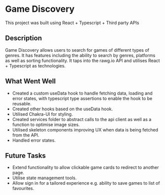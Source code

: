 # Game Discovery 

This project was built using React + Typescript + Third party APIs

## Description

Game Discovery allows users to search for games of different types of genres. It has features including the ability to search by genres, platforms as well as sorting functionality. It taps into the rawg.io API and utilises React + Typescript as technologies.  

## What Went Well
* Created a custom useData hook to handle fetching data, loading and error states, with typescript type assertions to enable the hook to be reusable.
* Created other hooks based on the useData hook.
* Utilised Chakra-UI for styling.
* Created services folder to abstract calls to the api client as well as a function to optimise image sizes.
* Utilised skeleton components improving UX when data is being fetched from the API.
* Handled error states.

## Future Tasks
* Extend functionality to allow clickable game cards to redirect to another page.
* Utilise state management tools.
* Allow sign in for a tailored experience e.g. ability to save games to list of favourites.

